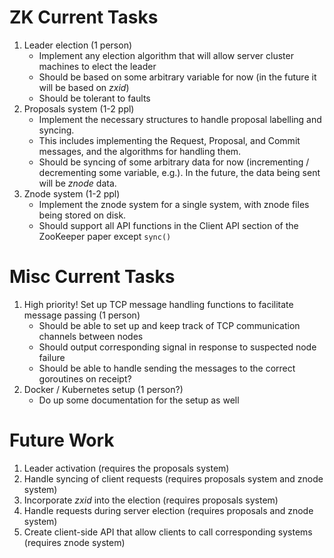 # ZK Current Tasks
 1. Leader election (1 person)
	- Implement any election algorithm that will allow server cluster machines to elect the leader
	- Should be based on some arbitrary variable for now (in the future it will be based on *zxid*)
	- Should be tolerant to faults
2. Proposals system (1-2 ppl)
	- Implement the necessary structures to handle proposal labelling and syncing.
	- This includes implementing the Request, Proposal, and Commit messages, and the algorithms for handling them.
	- Should be syncing of some arbitrary data for now (incrementing / decrementing some variable, e.g.). In the future, the data being sent will be *znode* data.
3. Znode system (1-2 ppl)
	- Implement the znode system for a single system, with znode files being stored on disk.
	- Should support all API functions in the Client API section of the ZooKeeper paper except `sync()`

# Misc Current Tasks
1. High priority! Set up TCP message handling functions to facilitate message passing (1 person)
	- Should be able to set up and keep track of TCP communication channels between nodes
	- Should output corresponding signal in response to suspected node failure
	- Should be able to handle sending the messages to the correct goroutines on receipt?
2. Docker / Kubernetes setup (1 person?)
	- Do up some documentation for the setup as well
	
# Future Work
1. Leader activation (requires the proposals system)
2. Handle syncing of client requests (requires proposals system and znode system)
3. Incorporate *zxid* into the election (requires proposals system)
4. Handle requests during server election (requires proposals and znode system)
5. Create client-side API that allow clients to call corresponding systems (requires znode system)